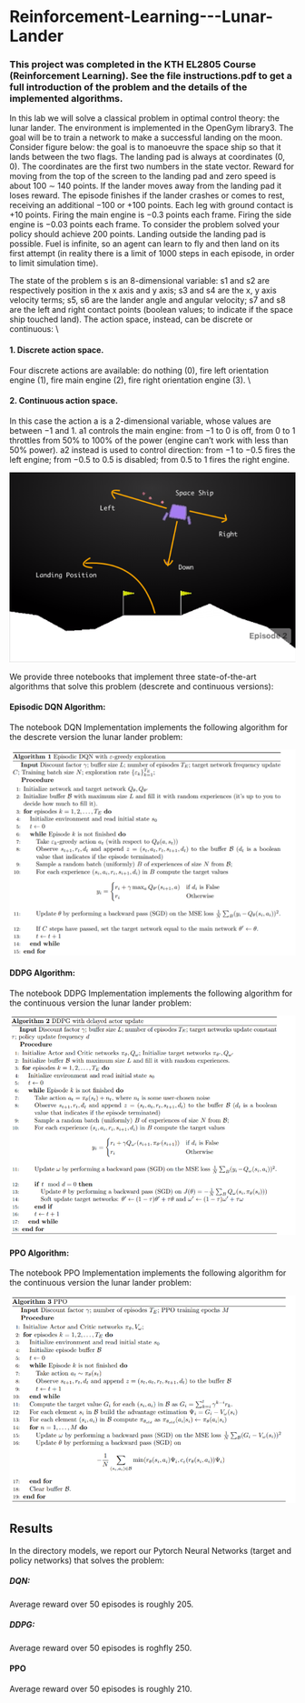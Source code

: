 # Reinforcement-Learning---Lunar-Lander

### This project was completed in the KTH EL2805 Course (Reinforcement Learning). See the file instructions.pdf to get a full introduction of the problem and the details of the implemented algorithms.

In this lab we will solve a classical problem in optimal control theory: the lunar lander. The
environment is implemented in the OpenGym library3. The goal will be to train a network to make a successful landing on the
moon. \
Consider figure below: the goal is to manoeuvre the space ship so that it lands between the two flags. The landing pad is always at coordinates (0, 0). The coordinates are the first two numbers in the state vector. Reward for moving from the top of the screen to the landing pad and zero speed is about 100 ∼ 140 points. If the lander moves away from the landing pad it loses reward. The episode finishes if the lander crashes or comes to rest, receiving an additional −100 or +100 points. Each leg with ground contact is +10 points. Firing the main engine is −0.3 points each frame.
Firing the side engine is −0.03 points each frame. To consider the problem solved your policy
should achieve 200 points. Landing outside the landing pad is possible. Fuel is infinite, so an agent
can learn to fly and then land on its first attempt (in reality there is a limit of 1000 steps in each
episode, in order to limit simulation time).

The state of the problem s is an 8-dimensional variable: s1 and s2 are respectively position in the
x axis and y axis; s3 and s4 are the x, y axis velocity terms; s5, s6 are the lander angle and angular
velocity; s7 and s8 are the left and right contact points (boolean values; to indicate if the space
ship touched land). The action space, instead, can be discrete or continuous: \

 #### 1. Discrete action space.
 Four discrete actions are available: do nothing (0), fire left orientation
engine (1), fire main engine (2), fire right orientation engine (3). \

#### 2. Continuous action space.
In this case the action a is a 2-dimensional variable, whose values
are between −1 and 1. a1 controls the main engine: from −1 to 0 is off, from 0 to 1 throttles
from 50% to 100% of the power (engine can’t work with less than 50% power). a2 instead is
used to control direction: from −1 to −0.5 fires the left engine; from −0.5 to 0.5 is disabled;
from 0.5 to 1 fires the right engine.

![plot](./figures/lunar_lander.png)

We provide three notebooks that implement three state-of-the-art algorithms that solve this problem (descrete and continuous versions):

#### Episodic DQN Algorithm:
The notebook DQN Implementation implements the following algorithm for the descrete version the lunar lander problem:

![plot](./figures/DQN.png)

#### DDPG Algorithm:
The notebook DDPG Implementation implements the following algorithm for the continuous version the lunar lander problem:

![plot](./figures/DDPG.png)

#### PPO Algorithm:
The notebook PPO Implementation implements the following algorithm for the continuous version the lunar lander problem:

![plot](./figures/PPO.png)


## Results

In the directory models, we report our Pytorch Neural Networks (target and policy networks) that solves the problem:

##### DQN:
Average reward over 50 episodes is roughly 205.
##### DDPG:
Average reward over 50 episodes is roghfly 250.
#### PPO 
Average reward over 50 episodes is roughly 210.

